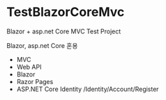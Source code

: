 # TestBlazorCoreMvc
Blazor + asp.net Core MVC Test Project

Blazor, asp.net Core 혼용 


- MVC
- Web API
- Blazor
- Razor Pages
- ASP.NET Core Identity
/Identity/Account/Register
